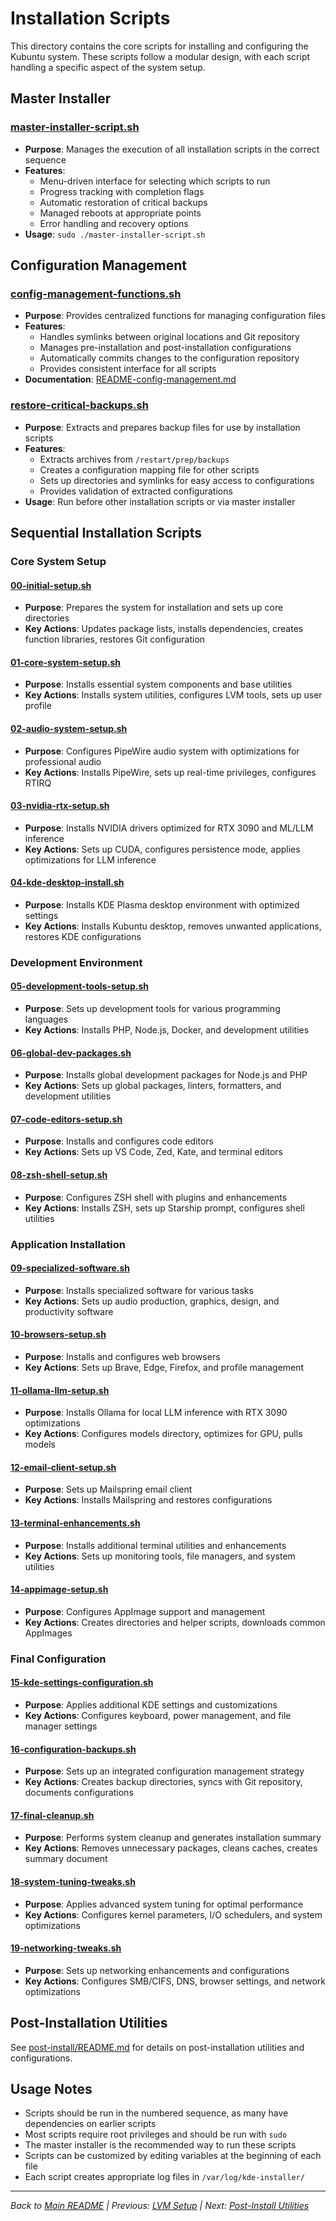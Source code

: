 # Installation Scripts

This directory contains the core scripts for installing and configuring the Kubuntu system. These scripts follow a modular design, with each script handling a specific aspect of the system setup.

## Master Installer

### [master-installer-script.sh](master-installer-script.sh)

- **Purpose**: Manages the execution of all installation scripts in the correct sequence
- **Features**:
  - Menu-driven interface for selecting which scripts to run
  - Progress tracking with completion flags
  - Automatic restoration of critical backups
  - Managed reboots at appropriate points
  - Error handling and recovery options
- **Usage**: `sudo ./master-installer-script.sh`

## Configuration Management

### [config-management-functions.sh](config-management-functions.sh)

- **Purpose**: Provides centralized functions for managing configuration files
- **Features**:
  - Handles symlinks between original locations and Git repository
  - Manages pre-installation and post-installation configurations
  - Automatically commits changes to the configuration repository
  - Provides consistent interface for all scripts
- **Documentation**: [README-config-management.md](README-config-management.md)

### [restore-critical-backups.sh](restore-critical-backups.sh)

- **Purpose**: Extracts and prepares backup files for use by installation scripts
- **Features**:
  - Extracts archives from `/restart/prep/backups`
  - Creates a configuration mapping file for other scripts
  - Sets up directories and symlinks for easy access to configurations
  - Provides validation of extracted configurations
- **Usage**: Run before other installation scripts or via master installer

## Sequential Installation Scripts

### Core System Setup

#### [00-initial-setup.sh](00-initial-setup.sh)

- **Purpose**: Prepares the system for installation and sets up core directories
- **Key Actions**: Updates package lists, installs dependencies, creates function libraries, restores Git configuration

#### [01-core-system-setup.sh](01-core-system-setup.sh)

- **Purpose**: Installs essential system components and base utilities
- **Key Actions**: Installs system utilities, configures LVM tools, sets up user profile

#### [02-audio-system-setup.sh](02-audio-system-setup.sh)

- **Purpose**: Configures PipeWire audio system with optimizations for professional audio
- **Key Actions**: Installs PipeWire, sets up real-time privileges, configures RTIRQ

#### [03-nvidia-rtx-setup.sh](03-nvidia-rtx-setup.sh)

- **Purpose**: Installs NVIDIA drivers optimized for RTX 3090 and ML/LLM inference
- **Key Actions**: Sets up CUDA, configures persistence mode, applies optimizations for LLM inference

#### [04-kde-desktop-install.sh](04-kde-desktop-install.sh)

- **Purpose**: Installs KDE Plasma desktop environment with optimized settings
- **Key Actions**: Installs Kubuntu desktop, removes unwanted applications, restores KDE configurations

### Development Environment

#### [05-development-tools-setup.sh](05-development-tools-setup.sh)

- **Purpose**: Sets up development tools for various programming languages
- **Key Actions**: Installs PHP, Node.js, Docker, and development utilities

#### [06-global-dev-packages.sh](06-global-dev-packages.sh)

- **Purpose**: Installs global development packages for Node.js and PHP
- **Key Actions**: Sets up global packages, linters, formatters, and development utilities

#### [07-code-editors-setup.sh](07-code-editors-setup.sh)

- **Purpose**: Installs and configures code editors
- **Key Actions**: Sets up VS Code, Zed, Kate, and terminal editors

#### [08-zsh-shell-setup.sh](08-zsh-shell-setup.sh)

- **Purpose**: Configures ZSH shell with plugins and enhancements
- **Key Actions**: Installs ZSH, sets up Starship prompt, configures shell utilities

### Application Installation

#### [09-specialized-software.sh](09-specialized-software.sh)

- **Purpose**: Installs specialized software for various tasks
- **Key Actions**: Sets up audio production, graphics, design, and productivity software

#### [10-browsers-setup.sh](10-browsers-setup.sh)

- **Purpose**: Installs and configures web browsers
- **Key Actions**: Sets up Brave, Edge, Firefox, and profile management

#### [11-ollama-llm-setup.sh](11-ollama-llm-setup.sh)

- **Purpose**: Installs Ollama for local LLM inference with RTX 3090 optimizations
- **Key Actions**: Configures models directory, optimizes for GPU, pulls models

#### [12-email-client-setup.sh](12-email-client-setup.sh)

- **Purpose**: Sets up Mailspring email client
- **Key Actions**: Installs Mailspring and restores configurations

#### [13-terminal-enhancements.sh](13-terminal-enhancements.sh)

- **Purpose**: Installs additional terminal utilities and enhancements
- **Key Actions**: Sets up monitoring tools, file managers, and system utilities

#### [14-appimage-setup.sh](14-appimage-setup.sh)

- **Purpose**: Configures AppImage support and management
- **Key Actions**: Creates directories and helper scripts, downloads common AppImages

### Final Configuration

#### [15-kde-settings-configuration.sh](15-kde-settings-configuration.sh)

- **Purpose**: Applies additional KDE settings and customizations
- **Key Actions**: Configures keyboard, power management, and file manager settings

#### [16-configuration-backups.sh](16-configuration-backups.sh)

- **Purpose**: Sets up an integrated configuration management strategy
- **Key Actions**: Creates backup directories, syncs with Git repository, documents configurations

#### [17-final-cleanup.sh](17-final-cleanup.sh)

- **Purpose**: Performs system cleanup and generates installation summary
- **Key Actions**: Removes unnecessary packages, cleans caches, creates summary document

#### [18-system-tuning-tweaks.sh](18-system-tuning-tweaks.sh)

- **Purpose**: Applies advanced system tuning for optimal performance
- **Key Actions**: Configures kernel parameters, I/O schedulers, and system optimizations

#### [19-networking-tweaks.sh](19-networking-tweaks.sh)

- **Purpose**: Sets up networking enhancements and configurations
- **Key Actions**: Configures SMB/CIFS, DNS, browser settings, and network optimizations

## Post-Installation Utilities

See [post-install/README.md](post-install/README.md) for details on post-installation utilities and configurations.

## Usage Notes

- Scripts should be run in the numbered sequence, as many have dependencies on earlier scripts
- Most scripts require root privileges and should be run with `sudo`
- The master installer is the recommended way to run these scripts
- Scripts can be customized by editing variables at the beginning of each file
- Each script creates appropriate log files in `/var/log/kde-installer/`

---

*Back to [Main README](../README.md) | Previous: [LVM Setup](../bare-to-lvm/README.md) | Next: [Post-Install Utilities](post-install/README.md)*
